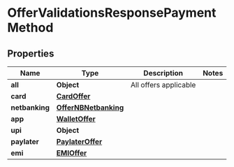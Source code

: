 

# OfferValidationsResponsePaymentMethod


## Properties

| Name | Type | Description | Notes |
|------------ | ------------- | ------------- | -------------|
|**all** | **Object** | All offers applicable |  |
|**card** | [**CardOffer**](CardOffer.md) |  |  |
|**netbanking** | [**OfferNBNetbanking**](OfferNBNetbanking.md) |  |  |
|**app** | [**WalletOffer**](WalletOffer.md) |  |  |
|**upi** | **Object** |  |  |
|**paylater** | [**PaylaterOffer**](PaylaterOffer.md) |  |  |
|**emi** | [**EMIOffer**](EMIOffer.md) |  |  |



